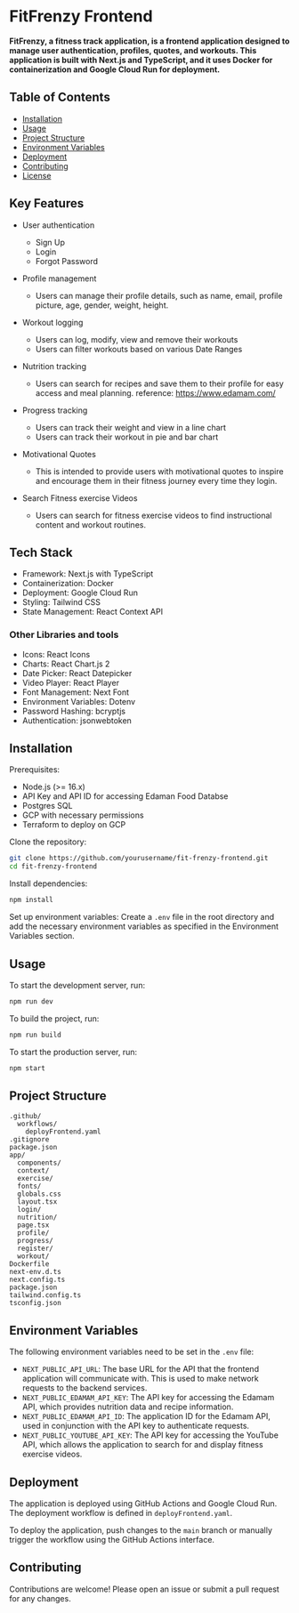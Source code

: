 # FitFrenzy Frontend

**FitFrenzy, a fitness track application, is a frontend application designed to manage user authentication, profiles, quotes, and workouts. This application is built with Next.js and TypeScript, and it uses Docker for containerization and Google Cloud Run for deployment.**

## Table of Contents
- [Installation](#installation)
- [Usage](#usage)
- [Project Structure](#project-structure)
- [Environment Variables](#environment-variables)
- [Deployment](#deployment)
- [Contributing](#contributing)
- [License](#license)

## Key Features

- User authentication
  - Sign Up
  - Login
  - Forgot Password

- Profile management
  - Users can manage their profile details, such as name, email, profile picture, age, gender, weight, height.

- Workout logging
  - Users can log, modify, view and remove their workouts
  - Users can filter workouts based on various Date Ranges

- Nutrition tracking
  - Users can search for recipes and save them to their profile for easy access and meal planning.
    reference: https://www.edamam.com/

- Progress tracking
  - Users can track their weight and view in a line chart
  - Users can track their workout in pie and bar chart

- Motivational Quotes
  - This is intended to provide users with motivational quotes to inspire and encourage them in their fitness journey every time they login.

- Search Fitness exercise Videos
  - Users can search for fitness exercise videos to find instructional content and workout routines.
  

## Tech Stack

- Framework: Next.js with TypeScript
- Containerization: Docker
- Deployment: Google Cloud Run
- Styling: Tailwind CSS
- State Management: React Context API

### Other Libraries and tools
- Icons: React Icons
- Charts: React Chart.js 2
- Date Picker: React Datepicker
- Video Player: React Player
- Font Management: Next Font
- Environment Variables: Dotenv
- Password Hashing: bcryptjs
- Authentication: jsonwebtoken


## Installation

Prerequisites:
- Node.js (>= 16.x)
- API Key and API ID for accessing Edaman Food Databse
- Postgres SQL
- GCP with necessary permissions
- Terraform to deploy on GCP 

Clone the repository:

```bash
git clone https://github.com/yourusername/fit-frenzy-frontend.git
cd fit-frenzy-frontend
```

Install dependencies:

```bash
npm install
```

Set up environment variables: Create a `.env` file in the root directory and add the necessary environment variables as specified in the Environment Variables section.

## Usage

To start the development server, run:

```bash
npm run dev
```

To build the project, run:

```bash
npm run build
```

To start the production server, run:

```bash
npm start
```

## Project Structure

```
.github/
  workflows/
    deployFrontend.yaml
.gitignore
package.json
app/
  components/
  context/
  exercise/
  fonts/
  globals.css
  layout.tsx
  login/
  nutrition/
  page.tsx
  profile/
  progress/
  register/
  workout/
Dockerfile
next-env.d.ts
next.config.ts
package.json
tailwind.config.ts
tsconfig.json
```

## Environment Variables

The following environment variables need to be set in the `.env` file:

- `NEXT_PUBLIC_API_URL`: The base URL for the API that the frontend application will communicate with. This is used to make network requests to the backend services.
- `NEXT_PUBLIC_EDAMAM_API_KEY`: The API key for accessing the Edamam API, which provides nutrition data and recipe information.
- `NEXT_PUBLIC_EDAMAM_API_ID`: The application ID for the Edamam API, used in conjunction with the API key to authenticate requests.
- `NEXT_PUBLIC_YOUTUBE_API_KEY`: The API key for accessing the YouTube API, which allows the application to search for and display fitness exercise videos.

## Deployment

The application is deployed using GitHub Actions and Google Cloud Run. The deployment workflow is defined in `deployFrontend.yaml`.

To deploy the application, push changes to the `main` branch or manually trigger the workflow using the GitHub Actions interface.

## Contributing

Contributions are welcome! Please open an issue or submit a pull request for any changes.
